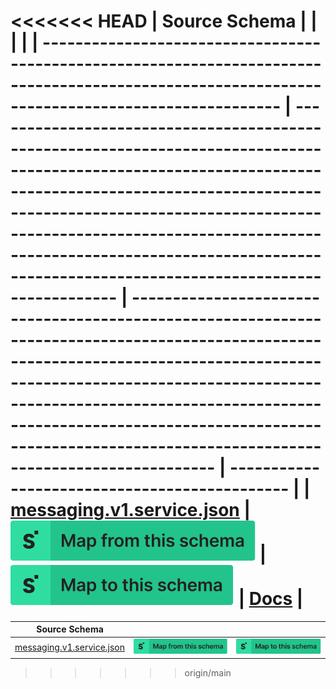 <<<<<<< HEAD
| Source Schema                                                                                                                                   |                                                                                                                                                                                                                                                                                                                                  |                                                                                                                                                                                                                                                                                                                            |                                               |
| ----------------------------------------------------------------------------------------------------------------------------------------------- | -------------------------------------------------------------------------------------------------------------------------------------------------------------------------------------------------------------------------------------------------------------------------------------------------------------------------------- | -------------------------------------------------------------------------------------------------------------------------------------------------------------------------------------------------------------------------------------------------------------------------------------------------------------------------- | --------------------------------------------- |
| [messaging.v1.service.json](https://raw.githubusercontent.com/Stedi/registry/main/schemas/twilio/twilio_messaging_v1/messaging.v1.service.json) | [![Map from this schema](/images/MapFromThisSchema.svg)](https://terminal.stedi.com/mappings/import?name=Mapping%20from%20Twilio's%20messaging.v1.service%20schema&referrer=registry-repo&source_json_schema=https://raw.githubusercontent.com/Stedi/registry/main/schemas/twilio/twilio_messaging_v1/messaging.v1.service.json) | [![Map to this schema](/images/MapToThisSchema.svg)](https://terminal.stedi.com/mappings/import?name=Mapping%20to%20Twilio's%20messaging.v1.service%20schema&referrer=registry-repo&target_json_schema=https://raw.githubusercontent.com/Stedi/registry/main/schemas/twilio/twilio_messaging_v1/messaging.v1.service.json) | [Docs](https://www.twilio.com/docs/usage/api) |
=======
| Source Schema                                                                                                                                   |                                                                                                                                                                                                                                                                                                                                  |                                                                                                                                                                                                                                                                                                                            |
| ----------------------------------------------------------------------------------------------------------------------------------------------- | -------------------------------------------------------------------------------------------------------------------------------------------------------------------------------------------------------------------------------------------------------------------------------------------------------------------------------- | -------------------------------------------------------------------------------------------------------------------------------------------------------------------------------------------------------------------------------------------------------------------------------------------------------------------------- |
| [messaging.v1.service.json](https://raw.githubusercontent.com/Stedi/registry/main/schemas/twilio/twilio_messaging_v1/messaging.v1.service.json) | [![Map from this schema](/images/MapFromThisSchema.svg)](https://terminal.stedi.com/mappings/import?name=Mapping%20from%20Twilio's%20messaging.v1.service%20schema&referrer=registry-repo&source_json_schema=https://raw.githubusercontent.com/Stedi/registry/main/schemas/twilio/twilio_messaging_v1/messaging.v1.service.json) | [![Map to this schema](/images/MapToThisSchema.svg)](https://terminal.stedi.com/mappings/import?name=Mapping%20to%20Twilio's%20messaging.v1.service%20schema&referrer=registry-repo&target_json_schema=https://raw.githubusercontent.com/Stedi/registry/main/schemas/twilio/twilio_messaging_v1/messaging.v1.service.json) |
>>>>>>> origin/main
